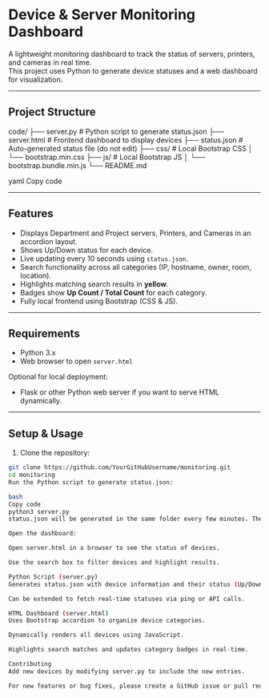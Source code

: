 # Device & Server Monitoring Dashboard

A lightweight monitoring dashboard to track the status of servers, printers, and cameras in real time.  
This project uses Python to generate device statuses and a web dashboard for visualization.

---

## Project Structure

code/
├── server.py # Python script to generate status.json
├── server.html # Frontend dashboard to display devices
├── status.json # Auto-generated status file (do not edit)
├── css/ # Local Bootstrap CSS
│ └── bootstrap.min.css
├── js/ # Local Bootstrap JS
│ └── bootstrap.bundle.min.js
└── README.md

yaml
Copy code

---

## Features

- Displays Department and Project servers, Printers, and Cameras in an accordion layout.
- Shows Up/Down status for each device.
- Live updating every 10 seconds using `status.json`.
- Search functionality across all categories (IP, hostname, owner, room, location).
- Highlights matching search results in **yellow**.
- Badges show **Up Count / Total Count** for each category.
- Fully local frontend using Bootstrap (CSS & JS).

---

## Requirements

- Python 3.x
- Web browser to open `server.html`

Optional for local deployment:

- Flask or other Python web server if you want to serve HTML dynamically.

---

## Setup & Usage

1. Clone the repository:

```bash
git clone https://github.com/YourGitHubUsername/monitoring.git
cd monitoring
Run the Python script to generate status.json:

bash
Copy code
python3 server.py
status.json will be generated in the same folder every few minutes. The dashboard reads it automatically.

Open the dashboard:

Open server.html in a browser to see the status of devices.

Use the search box to filter devices and highlight results.

Python Script (server.py)
Generates status.json with device information and their status (Up/Down).

Can be extended to fetch real-time statuses via ping or API calls.

HTML Dashboard (server.html)
Uses Bootstrap accordion to organize device categories.

Dynamically renders all devices using JavaScript.

Highlights search matches and updates category badges in real-time.

Contributing
Add new devices by modifying server.py to include the new entries.

For new features or bug fixes, please create a GitHub issue or pull request.
